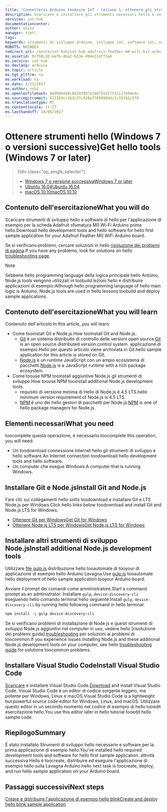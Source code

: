 ```yaml
---
title: 'Connettersi Arduino tooAzure IoT - lezione 1: ottenere gli strumenti (Windows) | Documenti Microsoft'
description: Scaricare e installare gli strumenti necessari hello e software per l'applicazione di esempio per Adafruit sfumatura M0 WiFi prima hello in Windows 7 e versioni successive.
services: iot-hub
documentationcenter: 
author: shizn
manager: timtl
tags: 
keywords: strumenti di sviluppo arduino, sviluppo iot, software iot, software per internet delle cose, installare git in windows, installare node js in windows
ROBOTS: NOINDEX
redirect_url: /azure/iot-hub/iot-hub-adafruit-feather-m0-wifi-kit-arduino-get-started
ms.assetid: 9cfb8cd2-eafb-4ba2-b23e-d94e114ff3a6
ms.service: iot-hub
ms.devlang: arduino
ms.topic: article
ms.tgt_pltfrm: na
ms.workload: na
ms.date: 3/21/2017
ms.author: xshi
ms.openlocfilehash: 4dd946da6c84293987e166fd1d17fac117e94e4c
ms.sourcegitcommit: 523283cc1b3c37c428e77850964dc1c33742c5f0
ms.translationtype: MT
ms.contentlocale: it-IT
ms.lasthandoff: 10/06/2017
---
```

# <a name="get-hello-tools-windows-7-or-later"></a><span data-ttu-id="4049a-104">Ottenere strumenti hello (Windows 7 o versioni successive)</span><span class="sxs-lookup"><span data-stu-id="4049a-104">Get hello tools (Windows 7 or later)</span></span>

> [!div class="op_single_selector"]
> * <span data-ttu-id="4049a-105">[Windows 7 o versione successiva][windows]</span><span class="sxs-lookup"><span data-stu-id="4049a-105">[Windows 7 or later][windows]</span></span>
> * <span data-ttu-id="4049a-106">[Ubuntu 16.04][ubuntu]</span><span class="sxs-lookup"><span data-stu-id="4049a-106">[Ubuntu 16.04][ubuntu]</span></span>
> * <span data-ttu-id="4049a-107">[macOS 10.10][macos]</span><span class="sxs-lookup"><span data-stu-id="4049a-107">[macOS 10.10][macos]</span></span>

## <a name="what-you-will-do"></a><span data-ttu-id="4049a-108">Contenuto dell'esercitazione</span><span class="sxs-lookup"><span data-stu-id="4049a-108">What you will do</span></span>

<span data-ttu-id="4049a-109">Scaricare strumenti di sviluppo hello e software di hello per l'applicazione di esempio per la scheda Adafruit sfumatura M0 Wi-Fi Arduino prima hello.</span><span class="sxs-lookup"><span data-stu-id="4049a-109">Download hello development tools and hello software for hello first sample application for your Adafruit Feather M0 WiFi Arduino board.</span></span>

<span data-ttu-id="4049a-110">Se si verificano problemi, cercare soluzioni in hello [risoluzione dei problemi di pagina][troubleshooting].</span><span class="sxs-lookup"><span data-stu-id="4049a-110">If you have any problems, look for solutions on hello [troubleshooting page][troubleshooting].</span></span>

> [!NOTE]
> <span data-ttu-id="4049a-111">Sebbene hello programming language della logica principale hello Arduino, Node.js tools vengono utilizzati in toobuild lezioni hello e distribuire applicazioni di esempio.</span><span class="sxs-lookup"><span data-stu-id="4049a-111">Although hello programming language of hello main logic is Arduino, Node.js tools are used in hello lessons toobuild and deploy sample applications.</span></span>

## <a name="what-you-will-learn"></a><span data-ttu-id="4049a-112">Contenuto dell'esercitazione</span><span class="sxs-lookup"><span data-stu-id="4049a-112">What you will learn</span></span>
<span data-ttu-id="4049a-113">Contenuto dell'articolo:</span><span class="sxs-lookup"><span data-stu-id="4049a-113">In this article, you will learn:</span></span>

* <span data-ttu-id="4049a-114">Come tooinstall Git e Node.js.</span><span class="sxs-lookup"><span data-stu-id="4049a-114">How tooinstall Git and Node.js.</span></span>
  * <span data-ttu-id="4049a-115">[Git](https://git-scm.com) è un sistema distribuito di controllo delle versioni open source.</span><span class="sxs-lookup"><span data-stu-id="4049a-115">[Git](https://git-scm.com) is an open source distributed version control system.</span></span> <span data-ttu-id="4049a-116">applicazione di esempio Hello per questo articolo viene archiviata in Git.</span><span class="sxs-lookup"><span data-stu-id="4049a-116">hello sample application for this article is stored on Git.</span></span>
  * <span data-ttu-id="4049a-117">[Node.js](https://nodejs.org/en/) è un runtime JavaScript con un ampio ecosistema di pacchetti.</span><span class="sxs-lookup"><span data-stu-id="4049a-117">[Node.js](https://nodejs.org/en/) is a JavaScript runtime with a rich package ecosystem.</span></span>
* <span data-ttu-id="4049a-118">Come toouse NPM tooinstall aggiuntive Node.js gli strumenti di sviluppo.</span><span class="sxs-lookup"><span data-stu-id="4049a-118">How toouse NPM tooinstall additional Node.js development tools.</span></span>
  * <span data-ttu-id="4049a-119">requisito di versione minima di Hello di Node.js è 4.5 LTS.</span><span class="sxs-lookup"><span data-stu-id="4049a-119">hello minimum version requirement of Node.js is 4.5 LTS.</span></span>
  * <span data-ttu-id="4049a-120">[NPM](https://www.npmjs.com) è uno dei hello gestori di pacchetti per Node.js.</span><span class="sxs-lookup"><span data-stu-id="4049a-120">[NPM](https://www.npmjs.com) is one of hello package managers for Node.js.</span></span>

## <a name="what-you-need"></a><span data-ttu-id="4049a-121">Elementi necessari</span><span class="sxs-lookup"><span data-stu-id="4049a-121">What you need</span></span>

<span data-ttu-id="4049a-122">toocomplete questa operazione, è necessario:</span><span class="sxs-lookup"><span data-stu-id="4049a-122">toocomplete this operation, you will need:</span></span>

* <span data-ttu-id="4049a-123">Un toodownload connessione Internet hello gli strumenti di sviluppo e hello software.</span><span class="sxs-lookup"><span data-stu-id="4049a-123">An Internet connection toodownload hello development tools and hello software.</span></span>
* <span data-ttu-id="4049a-124">Un computer che esegue Windows.</span><span class="sxs-lookup"><span data-stu-id="4049a-124">A computer that is running Windows.</span></span>

## <a name="install-git-and-nodejs"></a><span data-ttu-id="4049a-125">Installare Git e Node.js</span><span class="sxs-lookup"><span data-stu-id="4049a-125">Install Git and Node.js</span></span>

<span data-ttu-id="4049a-126">Fare clic sui collegamenti hello sotto toodownload e installare Git e LTS Node.js per Windows.</span><span class="sxs-lookup"><span data-stu-id="4049a-126">Click hello links below toodownload and install Git and Node.js LTS for Windows.</span></span>

* [<span data-ttu-id="4049a-127">Ottenere Git per Windows</span><span class="sxs-lookup"><span data-stu-id="4049a-127">Get Git for Windows</span></span>](https://git-scm.com/download/win/)
* [<span data-ttu-id="4049a-128">Ottenere Node.js LTS per Windows</span><span class="sxs-lookup"><span data-stu-id="4049a-128">Get Node.js LTS for Windows</span></span>](https://nodejs.org/en/)

## <a name="install-additional-nodejs-development-tools"></a><span data-ttu-id="4049a-129">Installare altri strumenti di sviluppo Node.js</span><span class="sxs-lookup"><span data-stu-id="4049a-129">Install additional Node.js development tools</span></span>

<span data-ttu-id="4049a-130">Utilizzare [file gulp.js](http://gulpjs.com) distribuzione hello tooautomate di tooyour di applicazione di esempio hello Arduino Lavagna.</span><span class="sxs-lookup"><span data-stu-id="4049a-130">Use [gulp.js](http://gulpjs.com) tooautomate hello deployment of hello sample application tooyour Arduino board.</span></span>

<span data-ttu-id="4049a-131">Avviare il prompt dei comandi come amministratore.</span><span class="sxs-lookup"><span data-stu-id="4049a-131">Start a command prompt as an administrator.</span></span> <span data-ttu-id="4049a-132">Installare `gulp`, `device-discovery-cli` eseguendo hello comando terminal hello seguente:</span><span class="sxs-lookup"><span data-stu-id="4049a-132">Install `gulp`, `device-discovery-cli` by running hello following command in hello terminal:</span></span>

```bash
npm install -g gulp device-discovery-cli
```

<span data-ttu-id="4049a-133">Se si verificano problemi di installazione di Node.js e questi strumenti di sviluppo Node.js aggiuntivi nel computer in uso, vedere hello [risoluzione dei problemi guida] [ troubleshooting] per soluzioni ai problemi di toocommon.</span><span class="sxs-lookup"><span data-stu-id="4049a-133">If you experience issues installing Node.js and these additional Node.js development tools on your computer, see hello [troubleshooting guide][troubleshooting] for solutions toocommon problems.</span></span>

## <a name="install-visual-studio-code"></a><span data-ttu-id="4049a-134">Installare Visual Studio Code</span><span class="sxs-lookup"><span data-stu-id="4049a-134">Install Visual Studio Code</span></span>

<span data-ttu-id="4049a-135">[Scaricare](https://code.visualstudio.com/docs/setup/windows) e installare Visual Studio Code.</span><span class="sxs-lookup"><span data-stu-id="4049a-135">[Download](https://code.visualstudio.com/docs/setup/windows) and install Visual Studio Code.</span></span> <span data-ttu-id="4049a-136">Visual Studio Code è un editor di codice sorgente leggero, ma potente per Windows, Linux e macOS.</span><span class="sxs-lookup"><span data-stu-id="4049a-136">Visual Studio Code is a lightweight but powerful source code editor for Windows, Linux, and macOS.</span></span> <span data-ttu-id="4049a-137">Utilizzare questo editor in un secondo momento nel codice di esempio di hello tooedit esercitazione hello.</span><span class="sxs-lookup"><span data-stu-id="4049a-137">You use this editor later in hello tutorial tooedit hello sample code.</span></span>

## <a name="summary"></a><span data-ttu-id="4049a-138">Riepilogo</span><span class="sxs-lookup"><span data-stu-id="4049a-138">Summary</span></span>

<span data-ttu-id="4049a-139">È stato installato Strumenti di sviluppo hello necessarie e software per la prima applicazione di esempio hello.</span><span class="sxs-lookup"><span data-stu-id="4049a-139">You've installed hello required development tools and software for hello first sample application.</span></span> <span data-ttu-id="4049a-140">attività successiva Hello è toocreate, distribuire ed eseguire l'applicazione di esempio hello sulla Lavagna Arduino.</span><span class="sxs-lookup"><span data-stu-id="4049a-140">hello next task is toocreate, deploy, and run hello sample application on your Arduino board.</span></span>

## <a name="next-steps"></a><span data-ttu-id="4049a-141">Passaggi successivi</span><span class="sxs-lookup"><span data-stu-id="4049a-141">Next steps</span></span>

<span data-ttu-id="4049a-142">[Creare e distribuire l'applicazione di esempio hello blink][create-and-deploy-the-blink-sample-application]</span><span class="sxs-lookup"><span data-stu-id="4049a-142">[Create and deploy hello blink sample application][create-and-deploy-the-blink-sample-application]</span></span>
<!-- Images and links -->

[windows]: iot-hub-adafruit-feather-m0-wifi-kit-arduino-lesson1-get-the-tools-win32.md
[ubuntu]: iot-hub-adafruit-feather-m0-wifi-kit-arduino-lesson1-get-the-tools-ubuntu.md
[macos]: iot-hub-adafruit-feather-m0-wifi-kit-arduino-lesson1-get-the-tools-mac.md
[troubleshooting]: iot-hub-adafruit-feather-m0-wifi-kit-arduino-troubleshooting.md
[create-and-deploy-the-blink-sample-application]: iot-hub-adafruit-feather-m0-wifi-kit-arduino-lesson1-deploy-blink-app.md